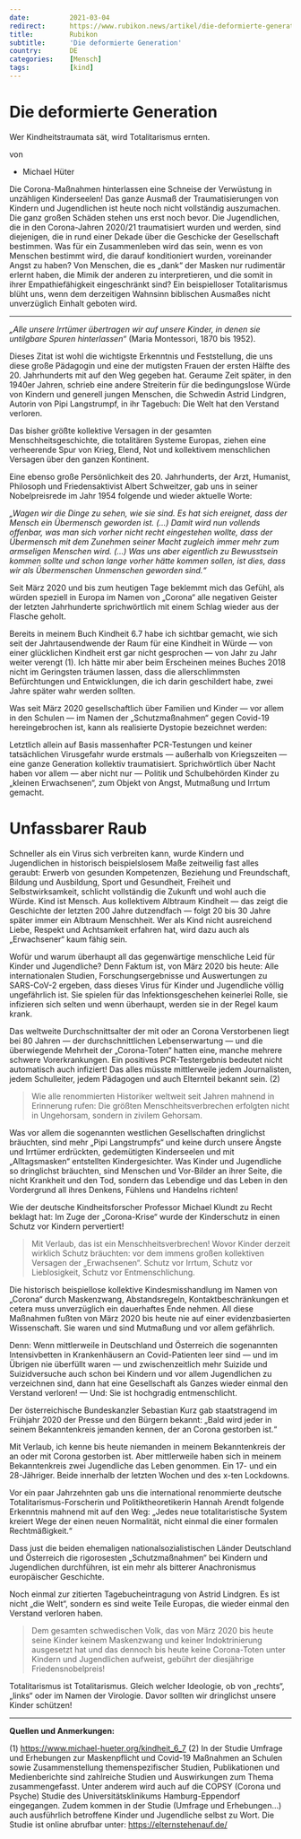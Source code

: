 ```yaml
---
date:          2021-03-04
redirect:      https://www.rubikon.news/artikel/die-deformierte-generation
title:         Rubikon
subtitle:      'Die deformierte Generation'
country:       DE
categories:    [Mensch]
tags:          [kind]
---
```

# Die deformierte Generation

Wer Kindheitstraumata sät, wird Totalitarismus ernten.

von 
   * Michael  Hüter

Die Corona-Maßnahmen hinterlassen eine Schneise der Verwüstung in unzähligen Kinderseelen! Das ganze Ausmaß der Traumatisierungen von Kindern und Jugendlichen ist heute noch nicht vollständig auszumachen. Die ganz großen Schäden stehen uns erst noch bevor. Die Jugendlichen, die in den Corona-Jahren 2020/21 traumatisiert wurden und werden, sind diejenigen, die in rund einer Dekade über die Geschicke der Gesellschaft bestimmen. Was  für ein Zusammenleben wird das sein, wenn es von Menschen bestimmt wird, die darauf konditioniert wurden, voreinander Angst zu haben? Von Menschen, die es „dank“ der Masken nur rudimentär erlernt haben, die Mimik der anderen zu interpretieren, und die somit in ihrer Empathiefähigkeit eingeschränkt sind?  Ein beispielloser Totalitarismus blüht uns, wenn dem derzeitigen Wahnsinn biblischen Ausmaßes nicht unverzüglich Einhalt geboten wird. 

---

*„Alle unsere Irrtümer übertragen wir auf unsere Kinder, in denen sie untilgbare Spuren hinterlassen“* (Maria Montessori, 1870 bis 1952).

Dieses Zitat ist wohl die wichtigste Erkenntnis und Feststellung, die uns diese große Pädagogin und eine der mutigsten Frauen der ersten Hälfte des 20. Jahrhunderts mit auf den Weg gegeben hat. Geraume Zeit später, in den 1940er Jahren, schrieb eine andere Streiterin für die bedingungslose Würde von Kindern und generell jungen Menschen, die Schwedin Astrid Lindgren, Autorin von Pipi Langstrumpf, in ihr Tagebuch: Die Welt hat den Verstand verloren.  

Das bisher größte kollektive Versagen in der gesamten Menschheitsgeschichte, die totalitären Systeme Europas, ziehen eine verheerende Spur von Krieg, Elend, Not und kollektivem menschlichen Versagen über den ganzen Kontinent.
 
Eine ebenso große Persönlichkeit des 20. Jahrhunderts, der Arzt, Humanist, Philosoph und Friedensaktivist Albert Schweitzer, gab uns in seiner Nobelpreisrede im Jahr 1954 folgende und wieder aktuelle Worte: 

*„Wagen wir die Dinge zu sehen, wie sie sind. Es hat sich ereignet, dass der Mensch ein Übermensch geworden ist. (…) Damit wird nun vollends offenbar, was man sich vorher nicht recht eingestehen wollte, dass der Übermensch mit dem Zunehmen seiner Macht zugleich immer mehr zum armseligen Menschen wird. (…) Was uns aber eigentlich zu Bewusstsein kommen sollte und schon lange vorher hätte kommen sollen, ist dies, dass wir als Übermenschen Unmenschen geworden sind.“*

Seit März 2020 und bis zum heutigen Tage beklemmt mich das Gefühl, als würden speziell in Europa im Namen von „Corona“ alle negativen Geister der letzten Jahrhunderte sprichwörtlich mit einem Schlag wieder aus der Flasche geholt. 

Bereits in meinem Buch Kindheit 6.7 habe ich sichtbar gemacht, wie sich seit der Jahrtausendwende der Raum für eine Kindheit in Würde — von einer glücklichen Kindheit erst gar nicht gesprochen — von Jahr zu Jahr weiter verengt (1). Ich hätte mir aber beim Erscheinen meines Buches 2018 nicht im Geringsten träumen lassen, dass die allerschlimmsten Befürchtungen und Entwicklungen, die ich darin geschildert habe, zwei Jahre später wahr werden sollten.

Was seit März 2020 gesellschaftlich über Familien und Kinder — vor allem in den Schulen — im Namen der „Schutzmaßnahmen“ gegen Covid-19 hereingebrochen ist, kann als realisierte Dystopie bezeichnet werden: 

Letztlich allein auf Basis massenhafter PCR-Testungen und keiner tatsächlichen Virusgefahr wurde erstmals — außerhalb von Kriegszeiten — eine ganze Generation kollektiv traumatisiert. Sprichwörtlich über Nacht haben vor allem — aber nicht nur — Politik und Schulbehörden Kinder zu „kleinen Erwachsenen“, zum Objekt von Angst, Mutmaßung und Irrtum gemacht.

# Unfassbarer Raub 

Schneller als ein Virus sich verbreiten kann, wurde Kindern und Jugendlichen in historisch beispielslosem Maße zeitweilig fast alles geraubt: Erwerb von gesunden Kompetenzen, Beziehung und Freundschaft, Bildung und Ausbildung, Sport und Gesundheit, Freiheit und Selbstwirksamkeit, schlicht vollständig die Zukunft und wohl auch die Würde. Kind ist Mensch. Aus kollektivem Albtraum Kindheit — das zeigt die Geschichte der letzten 200 Jahre dutzendfach — folgt 20 bis 30 Jahre später immer ein Albtraum Menschheit. Wer als Kind nicht ausreichend Liebe, Respekt und Achtsamkeit erfahren hat, wird dazu auch als „Erwachsener“ kaum fähig sein. 

Wofür und warum überhaupt all das gegenwärtige menschliche Leid für Kinder und Jugendliche? Denn Faktum ist, von März 2020 bis heute: Alle internationalen Studien, Forschungsergebnisse und Auswertungen zu SARS-CoV-2 ergeben, dass dieses Virus für Kinder und Jugendliche völlig ungefährlich ist. Sie spielen für das Infektionsgeschehen keinerlei Rolle, sie infizieren sich selten und wenn überhaupt, werden sie in der Regel kaum krank. 

Das weltweite Durchschnittsalter der mit oder an Corona Verstorbenen liegt bei 80 Jahren — der durchschnittlichen Lebenserwartung — und die überwiegende Mehrheit der „Corona-Toten“ hatten eine, manche mehrere schwere Vorerkrankungen. Ein positives PCR-Testergebnis bedeutet nicht automatisch auch infiziert! Das alles müsste mittlerweile jedem Journalisten, jedem Schulleiter, jedem Pädagogen und auch Elternteil bekannt sein. (2) 

>Wie alle renommierten Historiker weltweit seit Jahren mahnend in Erinnerung rufen: Die größten Menschheitsverbrechen erfolgten nicht in Ungehorsam, sondern in zivilem Gehorsam. 

Was vor allem die sogenannten westlichen Gesellschaften dringlichst bräuchten, sind mehr „Pipi Langstrumpfs“ und keine durch unsere Ängste und Irrtümer erdrückten, gedemütigten Kinderseelen und mit „Alltagsmasken“ entstellten Kindergesichter. Was Kinder und Jugendliche so dringlichst bräuchten, sind Menschen und Vor-Bilder an ihrer Seite, die nicht Krankheit und den Tod, sondern das Lebendige und das Leben in den Vordergrund all ihres Denkens, Fühlens und Handelns richten! 

Wie der deutsche Kindheitsforscher Professor Michael Klundt zu Recht beklagt hat: Im Zuge der „Corona-Krise“ wurde der Kinderschutz in einen Schutz vor Kindern pervertiert! 

>Mit Verlaub, das ist ein Menschheitsverbrechen! Wovor Kinder derzeit wirklich Schutz bräuchten: vor dem immens großen kollektiven Versagen der „Erwachsenen“. Schutz vor Irrtum, Schutz vor Lieblosigkeit, Schutz vor Entmenschlichung. 

Die historisch beispiellose kollektive Kindesmisshandlung im Namen von „Corona“ durch Maskenzwang, Abstandsregeln, Kontaktbeschränkungen et cetera muss unverzüglich ein dauerhaftes Ende nehmen. All diese Maßnahmen fußten von März 2020 bis heute nie auf einer evidenzbasierten Wissenschaft. Sie waren und sind Mutmaßung und vor allem gefährlich. 

Denn: Wenn mittlerweile in Deutschland und Österreich die sogenannten Intensivbetten in Krankenhäusern an Covid-Patienten leer sind — und im Übrigen nie überfüllt waren — und zwischenzeitlich mehr Suizide und Suizidversuche auch schon bei Kindern und vor allem Jugendlichen zu verzeichnen sind, dann hat eine Gesellschaft als Ganzes wieder einmal den Verstand verloren! — Und: Sie ist hochgradig entmenschlicht. 

Der österreichische Bundeskanzler Sebastian Kurz gab staatstragend im Frühjahr 2020 der Presse und den Bürgern bekannt: „Bald wird jeder in seinem Bekanntenkreis jemanden kennen, der an Corona gestorben ist.“ 

Mit Verlaub, ich kenne bis heute niemanden in meinem Bekanntenkreis der an oder mit Corona gestorben ist. Aber mittlerweile haben sich in meinem Bekanntenkreis zwei Jugendliche das Leben genommen. Ein 17- und ein 28-Jähriger. Beide innerhalb der letzten Wochen und des x-ten Lockdowns. 

Vor ein paar Jahrzehnten gab uns die international renommierte deutsche Totalitarismus-Forscherin und Politiktheoretikerin Hannah Arendt folgende Erkenntnis mahnend mit auf den Weg: „Jedes neue totalitaristische System kreiert Wege der einen neuen Normalität, nicht einmal die einer formalen Rechtmäßigkeit.“ 

Dass just die beiden ehemaligen nationalsozialistischen Länder Deutschland und Österreich die rigorosesten „Schutzmaßnahmen“ bei Kindern und Jugendlichen durchführen, ist ein mehr als bitterer Anachronismus europäischer Geschichte. 

Noch einmal zur zitierten Tagebucheintragung von Astrid Lindgren. Es ist nicht „die Welt“, sondern es sind weite Teile Europas, die wieder einmal den Verstand verloren haben. 

>Dem gesamten schwedischen Volk, das von März 2020 bis heute seine Kinder keinem Maskenzwang und keiner Indoktrinierung ausgesetzt hat und das dennoch bis heute keine Corona-Toten unter Kindern und Jugendlichen aufweist, gebührt der diesjährige Friedensnobelpreis! 

Totalitarismus ist Totalitarismus. Gleich welcher Ideologie, ob von „rechts“, „links“ oder im Namen der Virologie. Davor sollten wir dringlichst unsere Kinder schützen! 

---
**Quellen und Anmerkungen:** 

(1) https://www.michael-hueter.org/kindheit_6_7
(2) In der Studie Umfrage und Erhebungen zur Maskenpflicht und Covid-19 Maßnahmen an Schulen sowie Zusammenstellung themenspezifischer Studien, Publikationen und Medienberichte sind zahlreiche Studien und Auswirkungen zum Thema zusammengefasst. Unter anderem wird auch auf die COPSY (Corona und Psyche) Studie des Universitätsklinikums Hamburg-Eppendorf eingegangen. Zudem kommen in der Studie (Umfrage und Erhebungen…) auch ausführlich betroffene Kinder und Jugendliche selbst zu Wort. Die Studie ist online abrufbar unter: https://elternstehenauf.de/


